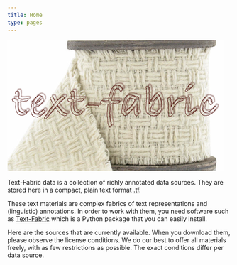 ```yaml
---
title: Home
type: pages
---
```


![logo](images/tf.png)

Text-Fabric data is a collection of richly annotated data sources.
They are stored here in a compact, plain text format
[.tf](https://github.com/ETCBC/text-fabric.wiki/File-formats).

These text materials are complex fabrics of text representations and (linguistic) annotations.
In order to work with them, you need software such as 
[Text-Fabric](https://github.com/ETCBC/text-fabric.wiki)
which is a Python package that you can easily install.

Here are the sources that are currently available.
When you download them, please observe the license conditions.
We do our best to offer all materials freely, with as few restrictions as possible.
The exact conditions differ per data source.
